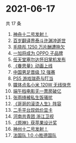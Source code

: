 # 2021-06-17

共 17 条

<!-- BEGIN -->
<!-- 最后更新时间 Thu Jun 17 2021 16:06:56 GMT+0800 (China Standard Time) -->

1. [神舟十二号发射！](https://www.zhihu.com/search?q=神舟十二号)
2. [百岁翻译界泰斗许渊冲逝世](https://www.zhihu.com/search?q=许渊冲)
3. [毛晓彤 1250 万片酬遭拖欠](https://www.zhihu.com/search?q=毛晓彤)
4. [一加将成为 OPPO 子品牌](https://www.zhihu.com/search?q=一加)
5. [任天堂塞尔达怀旧掌机发布](https://www.zhihu.com/search?q=塞尔达)
6. [《眷思量》动画上线](https://www.zhihu.com/search?q=眷思量)
7. [中国男足晋级 12 强赛](https://www.zhihu.com/search?q=中国男足)
8. [PS5 游戏瑞奇与叮当](https://www.zhihu.com/search?q=瑞奇与叮当)
9. [媒体点名小米 120W 无线快充](https://www.zhihu.com/search?q=小米快充)
10. [端午档电影无一票房破亿](https://www.zhihu.com/search?q=端午档票房)
11. [张雨绮被私生饭骚扰](https://www.zhihu.com/search?q=张雨绮)
12. [《哥哥的滚烫人生》阵容](https://www.zhihu.com/search?q=哥哥的滚烫人生)
13. [二手平台现低价显卡](https://www.zhihu.com/search?q=显卡)
14. [河南共青团 浙江卫视](https://www.zhihu.com/search?q=浙江卫视抄袭)
15. [《原神》获苹果设计奖](https://www.zhihu.com/search?q=原神)
16. [神州十二号发射！](https://www.zhihu.com/search?q=神州十二号)
17. [法国队 1:0 小胜德国队](https://www.zhihu.com/search?q=德法大战)

<!-- END -->
